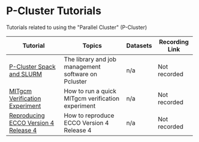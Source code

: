 # P-Cluster Tutorials 

Tutorials related to using the "Parallel Cluster" (P-Cluster)

| Tutorial | Topics | Datasets |  Recording Link |
| -  | - | - |  - |
| [P-Cluster Spack and SLURM](./pcluster/pcluster-spack_and_slurm.ipynb) | The library and job management software on Pcluster | n/a | Not recorded |
| [MITgcm Verification Experiment](./pcluster/Run_MITgcm_on_P-Cluster.ipynb) | How to run a quick MITgcm verification experiment | n/a |  Not recorded |
| [Reproducing ECCO Version 4 Release 4](./pcluster/reproducing_v4r4.ipynb) | How to reproduce ECCO Version 4 Release 4 | n/a |  Not recorded |
